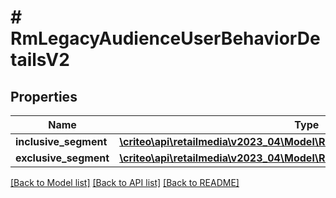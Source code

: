 # # RmLegacyAudienceUserBehaviorDetailsV2

## Properties

Name | Type | Description | Notes
------------ | ------------- | ------------- | -------------
**inclusive_segment** | [**\criteo\api\retailmedia\v2023_04\Model\RmLegacySegmentUserBehaviorV2**](RmLegacySegmentUserBehaviorV2.md) |  |
**exclusive_segment** | [**\criteo\api\retailmedia\v2023_04\Model\RmLegacySegmentUserBehaviorV2**](RmLegacySegmentUserBehaviorV2.md) |  | [optional]

[[Back to Model list]](../../README.md#models) [[Back to API list]](../../README.md#endpoints) [[Back to README]](../../README.md)
